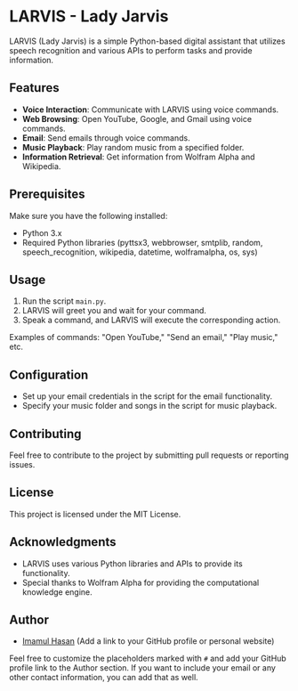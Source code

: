 # LARVIS - Lady Jarvis

LARVIS (Lady Jarvis) is a simple Python-based digital assistant that utilizes speech recognition and various APIs to perform tasks and provide information.

## Features

- **Voice Interaction**: Communicate with LARVIS using voice commands.
- **Web Browsing**: Open YouTube, Google, and Gmail using voice commands.
- **Email**: Send emails through voice commands.
- **Music Playback**: Play random music from a specified folder.
- **Information Retrieval**: Get information from Wolfram Alpha and Wikipedia.

## Prerequisites

Make sure you have the following installed:

- Python 3.x
- Required Python libraries (pyttsx3, webbrowser, smtplib, random, speech_recognition, wikipedia, datetime, wolframalpha, os, sys)

## Usage

1. Run the script `main.py`.
2. LARVIS will greet you and wait for your command.
3. Speak a command, and LARVIS will execute the corresponding action.

Examples of commands: "Open YouTube," "Send an email," "Play music," etc.

## Configuration

- Set up your email credentials in the script for the email functionality.
- Specify your music folder and songs in the script for music playback.

## Contributing

Feel free to contribute to the project by submitting pull requests or reporting issues.

## License

This project is licensed under the MIT License.

## Acknowledgments

- LARVIS uses various Python libraries and APIs to provide its functionality.
- Special thanks to Wolfram Alpha for providing the computational knowledge engine.

## Author

- [Imamul Hasan](https://imamul5641.github.io/imamulhasan.github.io/) (Add a link to your GitHub profile or personal website)
  
Feel free to customize the placeholders marked with `#` and add your GitHub profile link to the Author section. If you want to include your email or any other contact information, you can add that as well.
